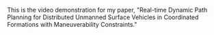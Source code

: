 This is the video demonstration for my paper, "Real-time Dynamic Path Planning for Distributed Unmanned Surface Vehicles in Coordinated Formations with Maneuverability Constraints."

